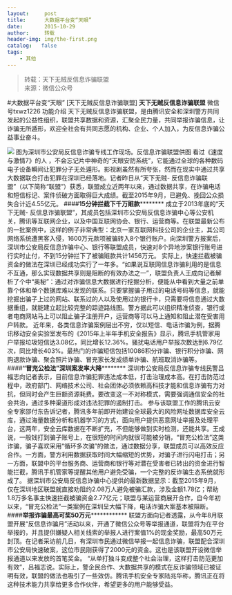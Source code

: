 ```yaml
---
layout:     post
title:      大数据平台变“天眼”
date:       2015-10-29
author:     转载
header-img: img/the-first.png
catalog:   false
tags:
    - 其他
---
```


<blockquote><p>转载：天下无贼反信息诈骗联盟<br>
来源：微信公众号</p></blockquote>

#大数据平台变“天眼”
[天下无贼反信息诈骗联盟]
**天下无贼反信息诈骗联盟**
微信号txwz1226
功能介绍
天下无贼反信息诈骗联盟，是由腾讯安全和深圳警方共同发起的公益性组织，联盟共享数据和资源，汇聚全民力量，共同举报诈骗信息，让诈骗无所遁形，欢迎全社会有共同志愿的机构、企业、个人加入，为反信息诈骗公益事业奋斗。

![]({{site.baseurl}}/postimg/3Frx8wcpibSsv9ArRozYsibXdksHziaxLWQxFMxW2xXdw37YyedBDo5ibFaJktLQHm8ibwJKHurFdJnvjhZ2PTfz0uw.jpeg)
图为深圳市公安局反信息诈骗专线工作现场。反信息诈骗联盟供图
看过《速度与激情7》的人
，不会忘记片中神奇的“天眼安防系统”，它能通过全球的各种数码电子设备瞬间让犯罪分子无处遁形。影视剧虽然有所夸张，然而在现实中通过共享大数据联合打击犯罪在深圳已经落地。记者昨日从“天下无贼-
反信息诈骗联盟”（以下简称“联盟”）获悉，联盟成立近两年以来，通过数据共享，在诈骗电话和短信标记、案件侦破方面取得巨大成绩。截至2015年9月，已避免、挽回公众损失合计近4.55亿元。
####**15分钟拦截下千万赃款**********
成立于2013年底的“天下无贼-
反信息诈骗联盟”，其成员包括深圳市公安局反信息诈骗中心等公安机关，腾讯等互联网企业，以及中国互联网协会、银行、运营商等。在联盟最新公布的一批案例中，这样的例子非常典型：北京一家互联网科技公司的企业主，其公司网络系统遭黑客入侵，1600万元款项被骗转入8个银行账户。向深圳警方报案后，深圳市公安局反信息诈骗中心、银行等联盟成员，快速对8个异地涉案银行账号进行实时止付，不到15分钟拦下了被骗赃款共计1456万元。
实际上，快速拦截被骗资金的做法在深圳已经成功实行了一年多。“如果说互联网信息诈骗利用的是信息不互通，那么实现数据共享则是阻断的有效办法之一”，联盟负责人王成向记者解析了个中“奥秘”：通过对诈骗信息大数据进行挖掘分析，便能从中看到大量之前单靠个体和单个数据库难以发现的联系。只要掌握骗子用过的电话号码等信息，就能挖掘出骗子上过的网站、联系过的人以及使用过的银行卡，只需要将信息通过大数据重组，就能建立起比较完整的踪迹路线图。警方据此可以组织精准侦查，银行或者电商网站马上可以阻止骗子注册开户，运营商等可以马上通知和阻止潜在受害用户转款。
近年来，各类信息诈骗案例层出不穷，仅以短信、电话诈骗为例，据腾讯移动安全实验室发布的《2015年上半年手机安全报告》显示，腾讯手机管家用户举报垃圾短信达3.08亿，同比增长12.36%。骚扰电话用户举报次数达到6.79亿次，同比增长403%。最热门的诈骗短信包括10086积分诈骗、银行积分诈骗、网购退款诈骗、聚会照片诈骗、冒充家长发成绩单诈骗、航班取消诈骗等。
####**“**冒充公检法”深圳案发率大降************
深圳市公安局反信息诈骗专线民警吕福志向记者表示，目前信息诈骗犯罪违法成本低，打击治理成本高。在打击防范过程中，政府部门、网络技术公司、社会团体必须依赖高科技才能和信息诈骗有力对抗，但同时会产生巨额资源耗费。要改变这一不对称模式，需要强调通信安全的社会共治，通过多种渠道形成对违法犯罪的遏制打击。
参与该联盟工作的腾讯云安全专家邵付东告诉记者，腾讯多年前即开始建设全球最大的风险网址数据库安全云库，通过海量数据分析和机器学习的方式，面向用户提供恶意网址举报及处理平台，这两年，安全云库数据在不断扩充，不但能够做到实时检测，还能共享。王成说，一般钱打到骗子账号上，在很短的时间内就很可能被分销，“冒充公检法”这类诈骗，骗子喜欢采用“循环多次骗”的做法，通过数据分享，联盟成员可以高效反应合作。一方面，警方利用数据获取时间大幅缩短的优势，对骗子进行闪电打击；另一方面，联盟中的平台服务商、运营商和银行等对潜在受害者已转出的资金进行智能拦截，腾讯手机管家等提醒其他用户避免受骗，一个完整的反诈骗生态系统就形成了。
据深圳市公安局反信息诈骗中心提供的最新数据显示：截至2015年9月，仅在深圳地区联盟就直接劝阻约2.08万人避免被骗汇款，涉及金额1.78亿；帮助1.8万多名事主快速拦截被骗资金2.77亿元；联盟与某运营商展开合作，自今年初以来，“冒充公检法”一类案例在深圳呈大幅下降，电话诈骗大案基本被阻断。
####****举报诈骗最高可奖50万元****************
联盟方面向记者透露，从今年8月联盟开展“反信息诈骗月”活动以来，开通了微信公众号等举报通道，联盟将为在平台举报的，并且提供嫌疑人相关线索的举报人进行案值1%的现金奖励，最高50万元封顶。在记者采访前几日，有深圳市民通过微信举报一起信息诈骗，联盟配合深圳市公安局快速破案，这位市民刚获得了2000元的资金。这也是该联盟开设微信举报通道以来发放的首笔奖金。
“从单打独斗变成整个社会治理，这样打击防范更加有效”，吕福志说。实际上，警企民合作、大数据共享的模式在反诈骗领域已被证明有效，联盟的做法也吸引了一些效仿。腾讯手机安全专家陆兆华称，腾讯正在将这种技术能力共享给更多合作伙伴，希望更多的用户能够受益。
